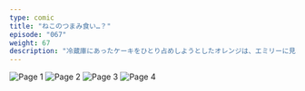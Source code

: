 ```yaml
---
type: comic
title: "ねこのつまみ食い…？"
episode: "067"
weight: 67
description: "冷蔵庫にあったケーキをひとり占めしようとしたオレンジは、エミリーに見つかってあえなく失敗。でも、エミリーが優しく許してくれたので、ほっとひと安心… 😭"
---
```


![Page 1](name-1.jpg)
![Page 2](name-2.jpg)
![Page 3](name-3.jpg)
![Page 4](name-4.jpg)
